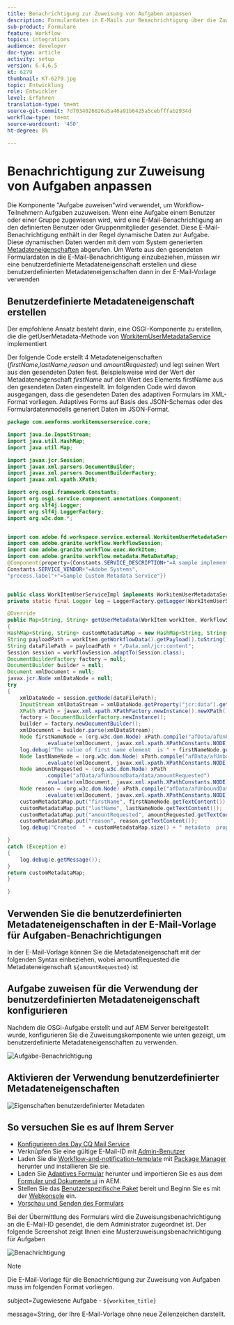 ```yaml
---
title: Benachrichtigung zur Zuweisung von Aufgaben anpassen
description: Formulardaten in E-Mails zur Benachrichtigung über die Zuweisung von Aufgaben einschließen
sub-product: Formulare
feature: Workflow
topics: integrations
audience: developer
doc-type: article
activity: setup
version: 6.4,6.5
kt: 6279
thumbnail: KT-6279.jpg
topic: Entwicklung
role: Entwickler
level: Erfahren
translation-type: tm+mt
source-git-commit: 7d7034026826a5a46a91b6425a5cebfffab2934d
workflow-type: tm+mt
source-wordcount: '450'
ht-degree: 8%

---
```



# Benachrichtigung zur Zuweisung von Aufgaben anpassen

Die Komponente &quot;Aufgabe zuweisen&quot;wird verwendet, um Workflow-Teilnehmern Aufgaben zuzuweisen. Wenn eine Aufgabe einem Benutzer oder einer Gruppe zugewiesen wird, wird eine E-Mail-Benachrichtigung an den definierten Benutzer oder Gruppenmitglieder gesendet.
Diese E-Mail-Benachrichtigung enthält in der Regel dynamische Daten zur Aufgabe. Diese dynamischen Daten werden mit dem vom System generierten [Metadateneigenschaften](https://docs.adobe.com/content/help/en/experience-manager-65/forms/publish-process-aem-forms/use-metadata-in-email-notifications.html#using-system-generated-metadata-in-an-email-notification) abgerufen.
Um Werte aus den gesendeten Formulardaten in die E-Mail-Benachrichtigung einzubeziehen, müssen wir eine benutzerdefinierte Metadateneigenschaft erstellen und diese benutzerdefinierten Metadateneigenschaften dann in der E-Mail-Vorlage verwenden



## Benutzerdefinierte Metadateneigenschaft erstellen

Der empfohlene Ansatz besteht darin, eine OSGI-Komponente zu erstellen, die die getUserMetadata-Methode von [WorkitemUserMetadataService](https://helpx.adobe.com/experience-manager/6-5/forms/javadocs/com/adobe/fd/workspace/service/external/WorkitemUserMetadataService.html#getUserMetadataMap--) implementiert

Der folgende Code erstellt 4 Metadateneigenschaften (_firstName_,_lastName_,_reason_ und _amountRequested_) und legt seinen Wert aus den gesendeten Daten fest. Beispielsweise wird der Wert der Metadateneigenschaft _firstName_ auf den Wert des Elements firstName aus den gesendeten Daten eingestellt. Im folgenden Code wird davon ausgegangen, dass die gesendeten Daten des adaptiven Formulars im XML-Format vorliegen. Adaptives Forms auf Basis des JSON-Schemas oder des Formulardatenmodells generiert Daten im JSON-Format.


```java
package com.aemforms.workitemuserservice.core;

import java.io.InputStream;
import java.util.HashMap;
import java.util.Map;

import javax.jcr.Session;
import javax.xml.parsers.DocumentBuilder;
import javax.xml.parsers.DocumentBuilderFactory;
import javax.xml.xpath.XPath;

import org.osgi.framework.Constants;
import org.osgi.service.component.annotations.Component;
import org.slf4j.Logger;
import org.slf4j.LoggerFactory;
import org.w3c.dom.*;


import com.adobe.fd.workspace.service.external.WorkitemUserMetadataService;
import com.adobe.granite.workflow.WorkflowSession;
import com.adobe.granite.workflow.exec.WorkItem;
import com.adobe.granite.workflow.metadata.MetaDataMap;
@Component(property={Constants.SERVICE_DESCRIPTION+"=A sample implementation of a user metadata service.",
Constants.SERVICE_VENDOR+"=Adobe Systems",
"process.label"+"=Sample Custom Metadata Service"})


public class WorkItemUserServiceImpl implements WorkitemUserMetadataService {
private static final Logger log = LoggerFactory.getLogger(WorkItemUserServiceImpl.class);

@Override
public Map<String, String> getUserMetadata(WorkItem workItem, WorkflowSession workflowSession,MetaDataMap metadataMap)
{
HashMap<String, String> customMetadataMap = new HashMap<String, String>();
String payloadPath = workItem.getWorkflowData().getPayload().toString();
String dataFilePath = payloadPath + "/Data.xml/jcr:content";
Session session = workflowSession.adaptTo(Session.class);
DocumentBuilderFactory factory = null;
DocumentBuilder builder = null;
Document xmlDocument = null;
javax.jcr.Node xmlDataNode = null;
try
{
    xmlDataNode = session.getNode(dataFilePath);
    InputStream xmlDataStream = xmlDataNode.getProperty("jcr:data").getBinary().getStream();
    XPath xPath = javax.xml.xpath.XPathFactory.newInstance().newXPath();
    factory = DocumentBuilderFactory.newInstance();
    builder = factory.newDocumentBuilder();
    xmlDocument = builder.parse(xmlDataStream);
    Node firstNameNode = (org.w3c.dom.Node) xPath.compile("afData/afUnboundData/data/firstName")
            .evaluate(xmlDocument, javax.xml.xpath.XPathConstants.NODE);
    log.debug("The value of first name element  is " + firstNameNode.getTextContent());
    Node lastNameNode = (org.w3c.dom.Node) xPath.compile("afData/afUnboundData/data/lastName")
            .evaluate(xmlDocument, javax.xml.xpath.XPathConstants.NODE);
    Node amountRequested = (org.w3c.dom.Node) xPath
            .compile("afData/afUnboundData/data/amountRequested")
            .evaluate(xmlDocument, javax.xml.xpath.XPathConstants.NODE);
    Node reason = (org.w3c.dom.Node) xPath.compile("afData/afUnboundData/data/reason")
            .evaluate(xmlDocument, javax.xml.xpath.XPathConstants.NODE);
    customMetadataMap.put("firstName", firstNameNode.getTextContent());
    customMetadataMap.put("lastName", lastNameNode.getTextContent());
    customMetadataMap.put("amountRequested", amountRequested.getTextContent());
    customMetadataMap.put("reason", reason.getTextContent());
    log.debug("Created  " + customMetadataMap.size() + " metadata  properties");

}
catch (Exception e)
{
    log.debug(e.getMessage());
}
return customMetadataMap;
}

}
```

## Verwenden Sie die benutzerdefinierten Metadateneigenschaften in der E-Mail-Vorlage für Aufgaben-Benachrichtigungen

In der E-Mail-Vorlage können Sie die Metadateneigenschaft mit der folgenden Syntax einbeziehen, wobei amountRequested die Metadateneigenschaft `${amountRequested}` ist

## Aufgabe zuweisen für die Verwendung der benutzerdefinierten Metadateneigenschaft konfigurieren

Nachdem die OSGi-Aufgabe erstellt und auf AEM Server bereitgestellt wurde, konfigurieren Sie die Zuweisungskomponente wie unten gezeigt, um benutzerdefinierte Metadateneigenschaften zu verwenden.


![Aufgabe-Benachrichtigung](assets/task-notification.PNG)

## Aktivieren der Verwendung benutzerdefinierter Metadateneigenschaften

![Eigenschaften benutzerdefinierter Metadaten](assets/custom-meta-data-properties.PNG)

## So versuchen Sie es auf Ihrem Server

* [Konfigurieren des Day CQ Mail Service](https://docs.adobe.com/content/help/de/experience-manager-65/administering/operations/notification.html#configuring-the-mail-service)
* Verknüpfen Sie eine gültige E-Mail-ID mit [Admin-Benutzer](http://localhost:4502/security/users.html)
* Laden Sie die [Workflow-and-notification-template](assets/workflow-and-task-notification-template.zip) mit [Package Manager](http://localhost:4502/crx/packmgr/index.jsp) herunter und installieren Sie sie.
* Laden Sie [Adaptives Formular](assets/request-travel-authorization.zip) herunter und importieren Sie es aus dem [Formular und Dokumente ui](http://localhost:4502/aem/forms.html/content/dam/formsanddocuments) in AEM.
* Stellen Sie das [Benutzerspezifische Paket](assets/work-items-user-service-bundle.jar) bereit und Beginn Sie es mit der [Webkonsole](http://localhost:4502/system/console/bundles) ein.
* [Vorschau und Senden des Formulars](http://localhost:4502/content/dam/formsanddocuments/requestfortravelauhtorization/jcr:content?wcmmode=disabled)

Bei der Übermittlung des Formulars wird die Zuweisungsbenachrichtigung an die E-Mail-ID gesendet, die dem Administrator zugeordnet ist. Der folgende Screenshot zeigt Ihnen eine Musterzuweisungsbenachrichtigung für Aufgaben

![Benachrichtigung](assets/task-nitification-email.png)

>[!NOTE]
>Die E-Mail-Vorlage für die Benachrichtigung zur Zuweisung von Aufgaben muss im folgenden Format vorliegen.
>
> subject=Zugewiesene Aufgabe - `${workitem_title}`
>
> message=String, der Ihre E-Mail-Vorlage ohne neue Zeilenzeichen darstellt.
